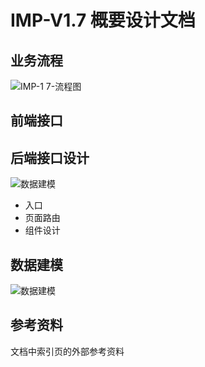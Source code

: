 # IMP-V1.7 概要设计文档

## 业务流程
![IMP-1 7-流程图](https://user-images.githubusercontent.com/18349925/187113855-50bd875b-aa78-40e4-916f-065bdf129d7d.png)


## 前端接口



## 后端接口设计
![数据建模](https://user-images.githubusercontent.com/18349925/187113964-cd84e1e7-48c4-454b-8b26-d925080036e8.png)
- 入口
- 页面路由
- 组件设计
## 数据建模
![数据建模](https://user-images.githubusercontent.com/18349925/187113929-5ced6d44-e29e-4206-86e6-080eee49133d.png)

## 参考资料

文档中索引页的外部参考资料
